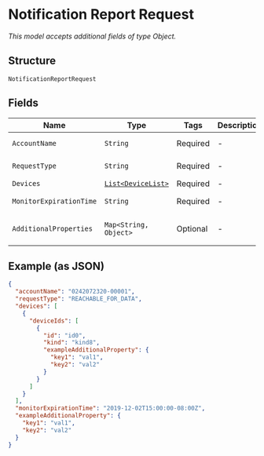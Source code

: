 
# Notification Report Request

*This model accepts additional fields of type Object.*

## Structure

`NotificationReportRequest`

## Fields

| Name | Type | Tags | Description | Getter | Setter |
|  --- | --- | --- | --- | --- | --- |
| `AccountName` | `String` | Required | - | String getAccountName() | setAccountName(String accountName) |
| `RequestType` | `String` | Required | - | String getRequestType() | setRequestType(String requestType) |
| `Devices` | [`List<DeviceList>`](../../doc/models/device-list.md) | Required | - | List<DeviceList> getDevices() | setDevices(List<DeviceList> devices) |
| `MonitorExpirationTime` | `String` | Required | - | String getMonitorExpirationTime() | setMonitorExpirationTime(String monitorExpirationTime) |
| `AdditionalProperties` | `Map<String, Object>` | Optional | - | Object getAdditionalProperty(String key) | additionalProperty(String key, Object value) |

## Example (as JSON)

```json
{
  "accountName": "0242072320-00001",
  "requestType": "REACHABLE_FOR_DATA",
  "devices": [
    {
      "deviceIds": [
        {
          "id": "id0",
          "kind": "kind8",
          "exampleAdditionalProperty": {
            "key1": "val1",
            "key2": "val2"
          }
        }
      ]
    }
  ],
  "monitorExpirationTime": "2019-12-02T15:00:00-08:00Z",
  "exampleAdditionalProperty": {
    "key1": "val1",
    "key2": "val2"
  }
}
```

